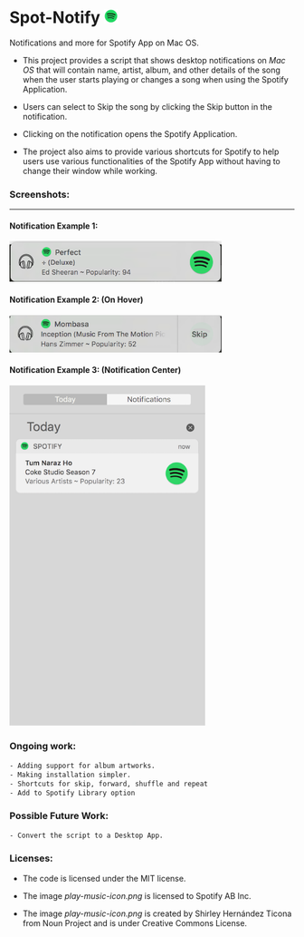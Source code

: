 # Spot-Notify <img src="screenshots/spotify-logo.png" alt="Spotify logo" style="width: 25px; height:25px;"/>

Notifications and more for Spotify App on Mac OS.

- This project provides a script that shows desktop notifications on _Mac OS_ that will contain name, artist, album, and other details of the song when the user starts playing or changes a song when using the Spotify Application.

- Users can select to Skip the song by clicking the Skip button in the notification.

- Clicking on the notification opens the Spotify Application.

- The project also aims to provide various shortcuts for Spotify to help users use various functionalities of the Spotify App without having to change their window while working. 

### Screenshots:
-------------------

#### Notification Example 1:
<img src="screenshots/perfect-ed-sheeran.png" alt="Notification example 1" style="width: 375px;"/>

#### Notification Example 2: (On Hover)
<img src="screenshots/on-hover.png" alt="Notification example 2" style="width: 375px;"/>

#### Notification Example 3: (Notification Center)
<img src="screenshots/notification-center.png" alt="Notification example 3" style="height: 600px;"/>


### Ongoing work: 
	- Adding support for album artworks.
	- Making installation simpler.
	- Shortcuts for skip, forward, shuffle and repeat
	- Add to Spotify Library option

### Possible Future Work:
	- Convert the script to a Desktop App.

### Licenses:

- The code is licensed under the MIT license.

- The image _play-music-icon.png_ is licensed to Spotify AB Inc.

- The image _play-music-icon.png_ is created by Shirley Hernández Ticona from Noun Project and is under Creative Commons License.
